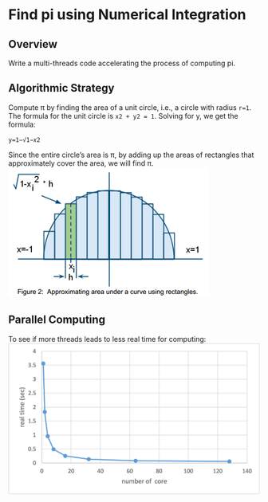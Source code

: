 # Find pi using Numerical Integration
## Overview
Write a multi-threads code accelerating the process of computing pi.
## Algorithmic Strategy
Compute π by finding the area of a unit circle, i.e., a circle with radius `r=1`. The formula for the unit circle is `x2 + y2 = 1`. Solving for y, we get the formula:
```
y=1−√1−𝑥2
```
Since the entire circle’s area is π, by adding up the areas of rectangles that approximately cover the area, we will find π.
![halfCircle](./source/halfCircle.png)

## Parallel Computing
To see if more threads leads to less real time for computing:
![real-time](./source/real-time.png)